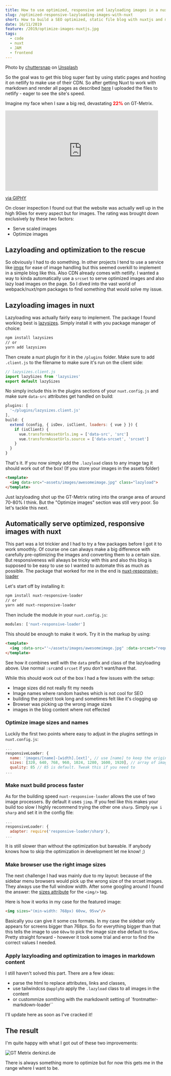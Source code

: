 ```yaml
---
title: How to use optimized, responsive and lazyloading images in a nuxt project
slug: /optimized-responsive-lazyloading-images-with-nuxt
short: How to build a SEO optimized, static file blog with nuxtjs and markdown files. Including a sitemap.xml and category or tag pages.
date: 16/11/2019
feature: /2019/optimize-images-nuxtjs.jpg
tags:
  - code
  - nuxt
  - JAM
  - frontend
---
```

<span>Photo by <a href="https://unsplash.com/@chuttersnap?utm_source=unsplash&amp;utm_medium=referral&amp;utm_content=creditCopyText" rel="nofollow">chuttersnap</a> on <a href="/s/photos/speed?utm_source=unsplash&amp;utm_medium=referral&amp;utm_content=creditCopyText" rel="nofollow">Unsplash</a></span>

So the goal was to get this blog super fast by using static pages and hosting it on netlify to make use of their CDN. So after getting Nuxt to work with markdown and render all pages as described [here](/nuxt-jam-stack) I uploaded the files to netlify - eager to see the site's speed.

Imagine my face when I saw a big red, devastating <span style="color:red;font-weight:600">**22%**</span> on GT-Metrix.

<div class="mx-auto">
<iframe class="mx-auto" src="https://giphy.com/embed/aWPGuTlDqq2yc" width="480" height="252" frameBorder="0" class="giphy-embed" allowFullScreen></iframe>
<p class="text-center"><a href="https://giphy.com/gifs/celebrity-reshuffle-aWPGuTlDqq2yc" class="text-sm">via GIPHY</a></p>
</div>

On closer inspection I found out that the website was actually well up in the high 90ies for every aspect but for images. The rating was brought down exclusively by these two factors:

- Serve scaled images
- Optimize images

## Lazyloading and optimization to the rescue

So obviously I had to do something. In other projects I tend to use a service like [imgx](https://www.imgix.com/) for ease of image handling but this seemed overkill to implement in a simple blog like this. Also CDN already comes with netlify. I wanted a way to kinda automatically use a `srcset` to serve optimized images and also lazy load images on the page. So I dived into the vast world of webpack/nuxt/npm packages to find something that would solve my issue.

## Lazyloading images in nuxt

Lazyloading was actually fairly easy to implement. The package I found working best is [lazysizes](https://github.com/aFarkas/lazysizes). Simply install it with you package manager of choice:

```bash
npm install lazysizes
// or
yarn add lazysizes
```

Then create a nuxt plugin for it in the `/plugins` folder. Make sure to add `.client.js` to the filename to make sure it's run on the client side:

```javascript
// lazysizes.client.js
import lazySizes from 'lazysizes'
export default lazySizes
```

No simply include this in the plugins sections of your `nuxt.config.js` and make sure `data-src` attributes get handled on build:

```javascript
plugins: [
  '~/plugins/lazysizes.client.js'
],
build: {
  extend (config, { isDev, isClient, loaders: { vue } }) {
    if (isClient) {
      vue.transformAssetUrls.img = ['data-src', 'src']
      vue.transformAssetUrls.source = ['data-srcset', 'srcset']
    }
  }
}
```

That's it. If you now simply add the `.lazyload` class to any image tag it should work out of the box! (If you store your images in the assets folder)

```html
<template>
  <img data-src="~assets/images/awesomeimage.jpg" class="lazyload">
</template>
```

Just lazyloading shot up the GT-Metrix rating into the orange area of around 70-80% I think. But the "Optimize images" section was still very poor. So let's tackle this next.

## Automatically serve optimized, responsive images with nuxt

This part was a lot trickier and I had to try a few packages before I got it to work smoothly. Of course one can always make a big difference with carefully pre-optimizing the images and converting them to a certain size. But responsiveness will always be tricky with this and also this blog is supposed to be easy to use so I wanted to automate this as much as possible. The package that worked for me in the end is [nuxt-responsive-loader](https://www.npmjs.com/package/nuxt-responsive-loader)

Let's start off by installing it:

```bash
npm install nuxt-responsive-loader
// or
yarn add nuxt-responsive-loader
```

Then include the module in your `nuxt.config.js`:

```javascript
modules: ['nuxt-responsive-loader']
```

This should be enough to make it work. Try it in the markup by using:

```html
<template>
  <img :data-src="'~/assets/images/awesomeimage.jpg" :data-srcset="require('~/assets/images/awesomeimage.jpg).srcSet" class="lazyload">
</template>
```

See how it combines well with the `data` prefix and class of the lazyloading above. Use normal `:src`and `srcset` if you don't want/have that.

While this should work out of the box I had a few issues with the setup:

- Image sizes did not really fit my needs
- Image names where random hashes which is not cool for SEO
- building the project took long and sometimes felt like it's clogging up
- Browser was picking up the wrong image sizes
- images in the blog content where not effected

### Optimize image sizes and names

Luckily the first two points where easy to adjust in the plugins settings in `nuxt.config.js`:

```javascript
...
responsiveLoader: {
  name: 'images/[name]-[width].[ext]', // use [name] to keep the original filename
  sizes: [320, 640, 768, 960, 1024, 1280, 1600, 1920], // array of image sizes - adjust to your layout needs
  quality: 85 // 85 is default. Tweak this if you need to
...
```

### Make nuxt build process faster

As for the building speed `nuxt-responsive-loader` allows the use of two image processers. By default it uses `jimp`. If you feel like this makes your build too slow I highly recommend trying the other one `sharp`. Simply `npm i sharp` and set it in the config file:

```javascript
...
responsiveLoader: {
  adapter: require('responsive-loader/sharp'),
...
```

It is still slower than without the optimization but bareable. If anybody knows how to skip the optimization in development let me know! ;)

### Make browser use the right image sizes

The next challenge I had was mainly due to my layout: because of the sidebar menu browsers would pick up the wrong size of the srcset images. They always use the full window width. After some googling around I found the answer: the [sizes attribute](https://developer.mozilla.org/en-US/docs/Learn/HTML/Multimedia_and_embedding/Responsive_images) for the `<img/>` tag.

Here is how it works in my case for the featured image:

```html
<img sizes="(min-width: 768px) 60vw, 95vw"/>
````

Basically you can give it some css formats. In my case the sidebar only appears for screens bigger than 768px. So for everything bigger than that this tells the image to use `60vw` to pick the image size else default to `95vw`. Pretty straight forward - however it took some trial and error to find the correct values I needed.

### Apply lazyloading and optimization to images in markdown content

I still haven't solved this part. There are a few ideas: 

- parse the html to replace attributes, links and classes, 
- use tailwindcss `@apply`to apply the `.lazyload` class to all images in the content
- or custommize somthing with the markdownIt setting of `frontmatter-markdown-loader``

I'll update here as soon as I've cracked it!

## The result

I'm quite happy with what I got out of these two improvements:

![GT Metrix derkinzi.de](/images/2019/gt-metrix-derkinzi.jpg)

There is always something more to optimize but for now this gets me in the range where I want to be.

